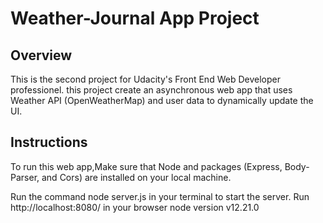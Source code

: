 # Weather-Journal App Project

## Overview
This is the second project for Udacity's Front End Web Developer professionel.  this project  create an asynchronous web app that uses Weather API (OpenWeatherMap) and user data to dynamically update the UI. 

## Instructions
To run this web app,Make sure that Node and packages (Express, Body-Parser, and Cors) are installed on your local machine.

Run the command node server.js in your terminal to start the server.
Run http://localhost:8080/ in your browser
node version v12.21.0

